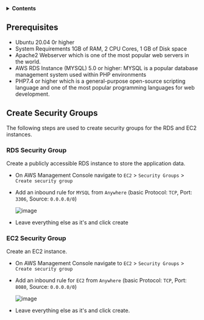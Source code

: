 <!-- CONTENTS -->
<details>
  <summary><b>Contents</b></summary>
  <ol>
    <li>
      <a href="#prerequisites">prerequisites</a>
    </li>
    <li>
      <a href="#create-security-groups">Create Security Groups</a>
      <ul>
        <li><a href="#rds-security-group">RDS Security Group</a></li>
        <li><a href="#ec2-security-group">EC2 Security Group</a></li>
      </ul>
        <li><a href="#Create-an-RDS-Instance">Create an RDS Instance</a></li>        
    </li>
    <li><a href="#create-an-ec2-instance">Create an EC2 Instance</a></li>
      <ul>
    <li><a href="#connect-to-ec2-instance">Connect to EC2 instance</a></li>       
      </ul>
    <li><a href="#install-apache2-webserver">Install Systsem Requirements</a></li>
      <ul>
        <li><a href="#install-apache2">Install Apache2</a></li>
        <li><a href="#instal- php">Install php</a></li>
      </ul>
    <li><a href="#install-wordpress">Install WordPress</a></li>
      <ul>
        <li><a href="#connect-to-rds">Connect to RDS</a></li>
      </ul>
  </ol>
</details>

<!-- PREREQUISITES -->
## Prerequisites

- Ubuntu 20.04 0r higher
- System Requirements 1GB of RAM, 2 CPU Cores, 1 GB of Disk space
- Apache2 Webserver which is one of the most popular web servers in the world.
- AWS RDS Instance (MYSQL) 5.0 or higher: MYSQL is a popular database management system used within PHP environments
- PHP7.4 or higher which is a general-purpose open-source scripting language and one of the most popular programming languages for web development.

## Create Security Groups

The following steps are used to create security groups for the RDS and EC2 instances.

### RDS Security Group

Create a publicly accessible RDS instance to store the application data.

- On AWS Management Console navigate to `EC2` > `Security Groups` > `Create security group`

- Add an inbound rule for `MYSQL` from `Anywhere` (basic Protocol: `TCP`, Port: `3306`, Source: `0.0.0.0/0`)

  ![image](./assets/pg-sg-2.png)

- Leave everything else as it's and click create

### EC2 Security Group

Create an EC2 instance.

- On AWS Management Console navigate to `EC2` > `Security Groups` > `Create security group`

- Add an inbound rule for `EC2` from `Anywhere` (basic Protocol: `TCP`, Port: `8080`, Source: `0.0.0.0/0`)

  ![image](./assets/pg-sg-2.png)

- Leave everything else as it's and click create.
